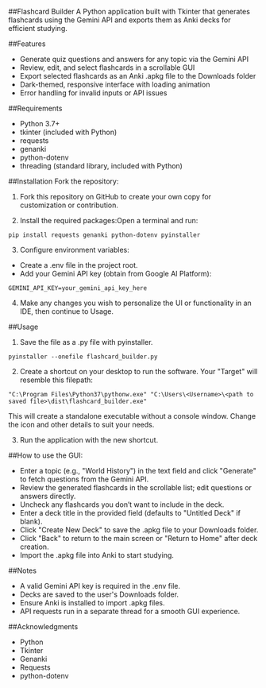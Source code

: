 ##Flashcard Builder
A Python application built with Tkinter that generates flashcards using the Gemini API and exports them as Anki decks for efficient studying.

##Features
- Generate quiz questions and answers for any topic via the Gemini API
- Review, edit, and select flashcards in a scrollable GUI
- Export selected flashcards as an Anki .apkg file to the Downloads folder
- Dark-themed, responsive interface with loading animation
- Error handling for invalid inputs or API issues

##Requirements
- Python 3.7+
- tkinter (included with Python)
- requests
- genanki
- python-dotenv
- threading (standard library, included with Python)

##Installation
Fork the repository:
1. Fork this repository on GitHub to create your own copy for customization or contribution.

2. Install the required packages:Open a terminal and run:
```
pip install requests genanki python-dotenv pyinstaller
```

3. Configure environment variables:  

- Create a .env file in the project root.  
- Add your Gemini API key (obtain from Google AI Platform):
```
GEMINI_API_KEY=your_gemini_api_key_here
```

4. Make any changes you wish to personalize the UI or functionality in an IDE, then continue to Usage.


##Usage

1. Save the file as a .py file with pyinstaller.
```
pyinstaller --onefile flashcard_builder.py
```

2. Create a shortcut on your desktop to run the software. Your "Target" will resemble this filepath:  
```
"C:\Program Files\Python37\pythonw.exe" "C:\Users\<Username>\<path to saved file>\dist\flashcard_builder.exe"
```

This will create a standalone executable without a console window. Change the icon and other details to suit your needs.

3. Run the application with the new shortcut.


##How to use the GUI:
- Enter a topic (e.g., "World History") in the text field and click "Generate" to fetch questions from the Gemini API.  
- Review the generated flashcards in the scrollable list; edit questions or answers directly.  
- Uncheck any flashcards you don’t want to include in the deck.  
- Enter a deck title in the provided field (defaults to "Untitled Deck" if blank).  
- Click "Create New Deck" to save the .apkg file to your Downloads folder.  
- Click "Back" to return to the main screen or "Return to Home" after deck creation.  
- Import the .apkg file into Anki to start studying.

##Notes
- A valid Gemini API key is required in the .env file.  
- Decks are saved to the user's Downloads folder.  
- Ensure Anki is installed to import .apkg files.  
- API requests run in a separate thread for a smooth GUI experience.

##Acknowledgments
- Python
- Tkinter
- Genanki
- Requests
- python-dotenv

